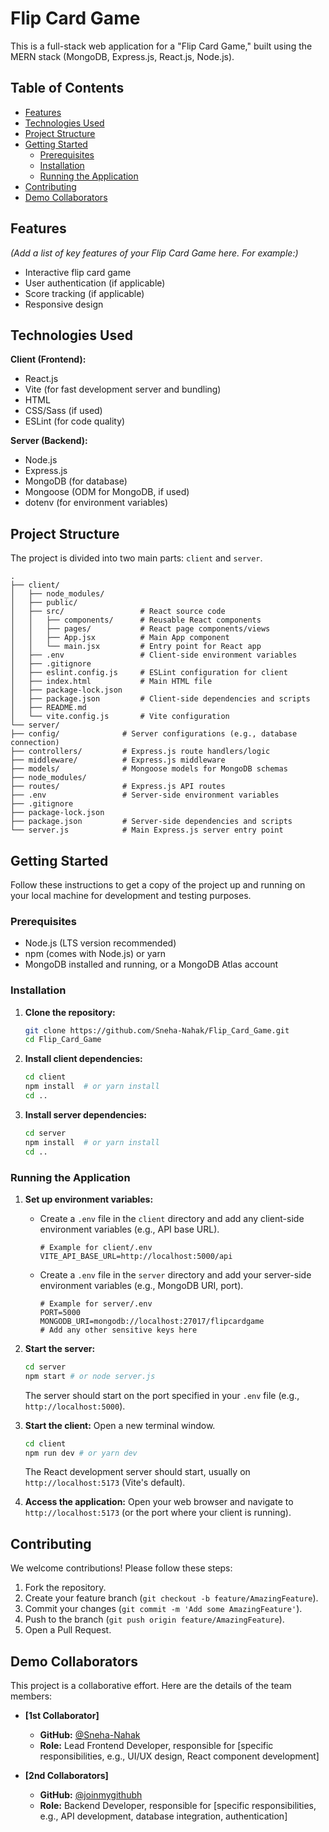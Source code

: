 # Flip Card Game

This is a full-stack web application for a "Flip Card Game," built using the MERN stack (MongoDB, Express.js, React.js, Node.js).

## Table of Contents

* [Features](#features)
* [Technologies Used](#technologies-used)
* [Project Structure](#project-structure)
* [Getting Started](#getting-started)
    * [Prerequisites](#prerequisites)
    * [Installation](#installation)
    * [Running the Application](#running-the-application)
* [Contributing](#contributing)
* [Demo Collaborators](#demo-collaborators)


## Features

*(Add a list of key features of your Flip Card Game here. For example:)*
* Interactive flip card game
* User authentication (if applicable)
* Score tracking (if applicable)
* Responsive design

## Technologies Used

**Client (Frontend):**
* React.js
* Vite (for fast development server and bundling)
* HTML
* CSS/Sass (if used)
* ESLint (for code quality)

**Server (Backend):**
* Node.js
* Express.js
* MongoDB (for database)
* Mongoose (ODM for MongoDB, if used)
* dotenv (for environment variables)

## Project Structure

The project is divided into two main parts: `client` and `server`.
```
.
├── client/
│   ├── node_modules/
│   ├── public/
│   ├── src/                 # React source code
│   │   ├── components/      # Reusable React components
│   │   ├── pages/           # React page components/views
│   │   ├── App.jsx          # Main App component
│   │   └── main.jsx         # Entry point for React app
│   ├── .env                 # Client-side environment variables
│   ├── .gitignore
│   ├── eslint.config.js     # ESLint configuration for client
│   ├── index.html           # Main HTML file
│   ├── package-lock.json
│   ├── package.json         # Client-side dependencies and scripts
│   ├── README.md
│   └── vite.config.js       # Vite configuration
└── server/
├── config/              # Server configurations (e.g., database connection)
├── controllers/         # Express.js route handlers/logic
├── middleware/          # Express.js middleware
├── models/              # Mongoose models for MongoDB schemas
├── node_modules/
├── routes/              # Express.js API routes
├── .env                 # Server-side environment variables
├── .gitignore
├── package-lock.json
├── package.json         # Server-side dependencies and scripts
└── server.js            # Main Express.js server entry point
```

## Getting Started

Follow these instructions to get a copy of the project up and running on your local machine for development and testing purposes.

### Prerequisites

* Node.js (LTS version recommended)
* npm (comes with Node.js) or yarn
* MongoDB installed and running, or a MongoDB Atlas account

### Installation

1.  **Clone the repository:**
    ```bash
    git clone https://github.com/Sneha-Nahak/Flip_Card_Game.git
    cd Flip_Card_Game
    ```

2.  **Install client dependencies:**
    ```bash
    cd client
    npm install  # or yarn install
    cd ..
    ```

3.  **Install server dependencies:**
    ```bash
    cd server
    npm install  # or yarn install
    cd ..
    ```

### Running the Application

1.  **Set up environment variables:**
    * Create a `.env` file in the `client` directory and add any client-side environment variables (e.g., API base URL).
        ```
        # Example for client/.env
        VITE_API_BASE_URL=http://localhost:5000/api
        ```
    * Create a `.env` file in the `server` directory and add your server-side environment variables (e.g., MongoDB URI, port).
        ```
        # Example for server/.env
        PORT=5000
        MONGODB_URI=mongodb://localhost:27017/flipcardgame
        # Add any other sensitive keys here
        ```

2.  **Start the server:**
    ```bash
    cd server
    npm start # or node server.js
    ```
    The server should start on the port specified in your `.env` file (e.g., `http://localhost:5000`).

3.  **Start the client:**
    Open a new terminal window.
    ```bash
    cd client
    npm run dev # or yarn dev
    ```
    The React development server should start, usually on `http://localhost:5173` (Vite's default).

4.  **Access the application:**
    Open your web browser and navigate to `http://localhost:5173` (or the port where your client is running).

## Contributing

We welcome contributions! Please follow these steps:

1.  Fork the repository.
2.  Create your feature branch (`git checkout -b feature/AmazingFeature`).
3.  Commit your changes (`git commit -m 'Add some AmazingFeature'`).
4.  Push to the branch (`git push origin feature/AmazingFeature`).
5.  Open a Pull Request.

## Demo Collaborators

This project is a collaborative effort. Here are the details of the team members:

* **[1st Collaborator]**
    * **GitHub:** [@Sneha-Nahak](https://github.com/Sneha-Nahak)
    * **Role:** Lead Frontend Developer, responsible for [specific responsibilities, e.g., UI/UX design, React component development]

* **[2nd Collaborators]**
    * **GitHub:** [@joinmygithubh](https://github.com/joinmygithubh)
    * **Role:** Backend Developer, responsible for [specific responsibilities, e.g., API development, database integration, authentication]

